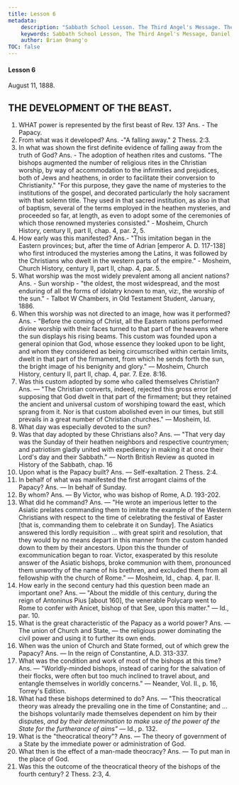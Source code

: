 ```yaml
---
title: Lesson 6
metadata:
    description: "Sabbath School Lesson. The Third Angel's Message. The Development of the Beast. Lesson 6. August 11, 1888. 1. WHAT power is represented by the first beast of Rev. 13? Ans. - The Papacy. 2. From what was it developed? Ans. -\"A falling away.\" 2 Thess. 2:3."
    keywords: Sabbath School Lesson, The Third Angel's Message, Daniel, Prophecy, August 11, 1888.
    author: Brian Onang'o
TOC: false
---
```


#### Lesson 6

August 11, 1888.

## THE DEVELOPMENT OF THE BEAST.

1. WHAT power is represented by the first beast of Rev. 13? Ans. - The Papacy.
2. From what was it developed? Ans. -"A falling away." 2 Thess. 2:3.
3. In what was shown the first definite evidence of falling away from the truth of God? Ans. - The adoption of heathen rites and customs. "The bishops augmented the number of religious rites in the Christian worship, by way of accommodation to the infirmities and prejudices, both of Jews and heathens, in order to facilitate their conversion to Christianity." "For this purpose, they gave the name of mysteries to the institutions of the gospel, and decorated particularly the holy sacrament with that solemn title. They used in that sacred institution, as also in that of baptism, several of the terms employed in the heathen mysteries, and proceeded so far, at length, as even to adopt some of the ceremonies of which those renowned mysteries consisted." - Mosheim, Church History, century II, part II, chap. 4, par. 2, 5.
4. How early was this manifested? Ans.- "This imitation began in the Eastern provinces; but, after the time of Adrian [emperor A. D. 117-138] who first introduced the mysteries among the Latins, it was followed by the Christians who dwelt in the western parts of the empire." - Mosheim, Church History, century II, part II, chap. 4, par. 5.
5. What worship was the most widely prevalent among all ancient nations? Ans. - Sun worship - "the oldest, the most widespread, and the most enduring of all the forms of idolatry known to man, viz:, the worship of the sun." - Talbot W Chambers, in Old Testament Student, January, 1886.
6. When this worship was not directed to an image, how was it performed? Ans. - "Before the coming of Christ, all the Eastern nations performed divine worship with their faces turned to that part of the heavens where the sun displays his rising beams. This custom was founded upon a general opinion that God, whose essence they looked upon to be light, and whom they considered as being circumscribed within certain limits, dwelt in that part of the firmament, from which he sends forth the sun, the bright image of his benignity and glory." — Mosheim, Church History, century II, part II, chap. 4, par. 7. Eze. 8:16.
7. Was this custom adopted by some who called themselves Christian? Ans. — "The Christian converts, indeed, rejected this gross error [of supposing that God dwelt in that part of the firmament; but they retained the ancient and universal custom of worshiping toward the east, which sprang from it. Nor is that custom abolished even in our times, but still prevails in a great number of Christian churches." — Mosheim, Id.
8. What day was especially devoted to the sun?
9. Was that day adopted by these Christians also? Ans. — "That very day was the Sunday of their heathen neighbors and respective countrymen; and patriotism gladly united with expediency in making it at once their Lord's day and their Sabbath." — North British Review as quoted in History of the Sabbath, chap. 16
10. Upon what is the Papacy built? Ans. — Self-exaltation. 2 Thess. 2:4.
11. In behalf of what was manifested the first arrogant claims of the Papacy? Ans. — In behalf of Sunday.
12. By whom? Ans. — By Victor, who was bishop of Rome, A.D. 193-202.
13. What did he command? Ans. — "He wrote an imperious letter to the Asiatic prelates commanding them to imitate the example of the Western Christians with respect to the time of celebrating the festival of Easter [that is, commanding them to celebrate it on Sunday]. The Asiatics answered this lordly requisition ... with great spirit and resolution, that they would by no means depart in this manner from the custom handed down to them by their ancestors. Upon this the thunder of excommunication began to roar. Victor, exasperated by this resolute answer of the Asiatic bishops, broke communion with them, pronounced them unworthy of the name of his brethren, and excluded them from all fellowship with the church of Rome." — Mosheim, Id., chap. 4, par. II.
14. How early in the second century had this question been made an important one? Ans. — "About the middle of this century, during the reign of Antoninus Pius [about 160], the venerable Polycarp went to Rome to confer with Anicet, bishop of that See, upon this matter." — Id., par. 10.
15. What is the great characteristic of the Papacy as a world power? Ans. — The union of Church and State, — the religious power dominating the civil power and using it to further its own ends.
16. When was the union of Church and State formed, out of which grew the Papacy? Ans. — In the reign of Constantine, A.D. 313-337.
17. What was the condition and work of most of the bishops at this time? Ans. — "Worldly-minded bishops, instead of caring for the salvation of their flocks, were often but too much inclined to travel about, and entangle themselves in worldly concerns." — Neander, Vol. II., p. 16, Torrey's Edition.
18. What had these bishops determined to do? Ans. — "This theocratical theory was already the prevailing one in the time of Constantine; and ... the bishops voluntarily made themselves dependent on him by their disputes, *and by their determination to make use of the power of the State for the furtherance of aims"* — Id., p. 132.
19. What is the "theocratical theory"? Ans. — The theory of government of a State by the immediate power or administration of God.
20. What then is the effect of a man-made theocracy? Ans. — To put man in the place of God.
21. Was this the outcome of the theocratical theory of the bishops of the fourth century? 2 Thess. 2:3, 4.
